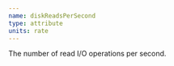 ```yaml
---
name: diskReadsPerSecond
type: attribute
units: rate
---
```


The number of read I/O operations per second.